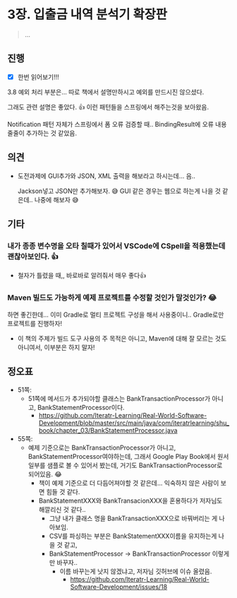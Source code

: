 # 3장. 입출금 내역 분석기 확장판

> ...



## 진행

* [x] 한번 읽어보기!!!



3.8  예외 처리 부분은... 따로 책에서 설명만하시고 예외를 만드시진 않으셨다.

그래도 관련 설명은 좋았다. 👍 이런 패턴들을 스프링에서 해주는것을 보아왔음.

Notification 패턴 자체가 스프링에서 폼 오류 검증할 때..  BindingResult에 오류 내용 줄줄이 추가하는 것 같았음.



## 의견

* 도전과제에 GUI추가와 JSON, XML 출력을 해보라고 하시는데... 음..

  Jackson넣고 JSON만 추가해보자. 😅 GUI 같은 경우는 웹으로 하는게 나을 것 같은데.. 나중에 해보자 😅



## 기타

### 내가 종종 변수명을 오타 칠때가 있어서 VSCode에 CSpell을 적용했는데 괜찮아보인다. 👍

* 철자가 틀렸을 때,, 바로바로 알려줘서 매우 좋다👍
  

### Maven 빌드도 가능하게 예제 프로젝트를 수정할 것인가 말것인가? 😂

하면 좋긴한데... 이미 Gradle로 멀티 프로젝트 구성을 해서 사용중이니.. Gradle로만 프로젝트를 진행하자!

* 이 책의 주제가 빌드 도구 사용의 주 목적은 아니고, Maven에 대해 잘 모르는 것도 아니여서, 이부분은 하지 말자!





## 정오표

* 51쪽: 
  * 51쪽에 메서드가 추가되야할 클래스는 BankTransactionProcessor가 아니고,  BankStatementProcessor이다.
    * https://github.com/Iteratr-Learning/Real-World-Software-Development/blob/master/src/main/java/com/iteratrlearning/shu_book/chapter_03/BankStatementProcessor.java
* 55쪽:
  * 예제 기준으로는 BankTransactionProcessor가 아니고,  BankStatementProcessor여야하는데, 그래서 Google Play Book에서 원서 일부를 샘플로 볼 수 있어서 봤는데, 거기도 BankTransactionProcessor로 되어있음. 😂
    * 책이 예제 기준으로 더 다듬어져야할 것 같은데... 익숙하지 않은 사람이 보면 힘들 것 같다. 
    * BankStatementXXX와 BankTransacionXXX을 혼용하다가 저자님도 해깔리신 것 같다..
      * 그냥 내가 클래스 명을 BankTransactionXXX으로 바꿔버리는 게 나아보임. 
      * CSV를 파싱하는 부분은 BankStatementXXX이름을 유지하는게 나을 것 같고,
      * BankStatementProcessor -> BankTransactionProcessor 이렇게만 바꾸자..
        * 이름 바꾸는게 낫지 않겠냐고, 저자님 깃허브에 이슈 올렸음.
          * https://github.com/Iteratr-Learning/Real-World-Software-Development/issues/18